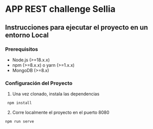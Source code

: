 # APP REST challenge Sellia

## Instrucciones para ejecutar el proyecto en un entorno Local

### Prerequisitos

- Node.js (>=18.x.x)
- npm (>=8.x.x) o yarn (>=1.x.x)
- MongoDB (>=8.x)

### Configuración del Proyecto

1. Una vez clonado, instala las dependencias
  ```bash
   npm install
  ```
2. Corre localmente el proyecto en el puerto 8080 
  ```bash
  npm run serve
  ```